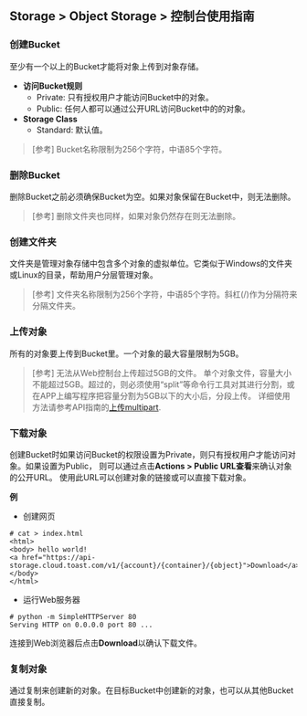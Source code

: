 ## Storage > Object Storage > 控制台使用指南


### 创建Bucket

至少有一个以上的Bucket才能将对象上传到对象存储。

* **访问Bucket规则**
    * Private: 只有授权用户才能访问Bucket中的对象。
    * Public: 任何人都可以通过公开URL访问Bucket中的的对象。
* **Storage Class**
    * Standard: 默认值。

> [参考]
> Bucket名称限制为256个字符，中语85个字符。


### 删除Bucket
删除Bucket之前必须确保Bucket为空。如果对象保留在Bucket中，则无法删除。

> [参考]
> 删除文件夹也同样，如果对象仍然存在则无法删除。

### 创建文件夹

文件夹是管理对象存储中包含多个对象的虚拟单位。它类似于Windows的文件夹或Linux的目录，帮助用户分层管理对象。

> [参考]
> 文件夹名称限制为256个字符，中语85个字符。斜杠(/)作为分隔符来分隔文件夹。


### 上传对象

所有的对象要上传到Bucket里。一个对象的最大容量限制为5GB。

> [参考]
> 无法从Web控制台上传超过5GB的文件。
> 单个对象文件，容量大小不能超过5GB。超过的，则必须使用“split”等命令行工具对其进行分割，或在APP上编写程序把容量分割为5GB以下的大小后，分段上传。
> 详细使用方法请参考API指南的[上传multipart](api-guide/#_10).

### 下载对象

创建Bucket时如果访问Bucket的权限设置为Private，则只有授权用户才能访问对象。如果设置为Public，
则可以通过点击**Actions > Public URL查看**来确认对象的公开URL。
使用此URL可以创建对象的链接或可以直接下载对象。

**例**

* 创建网页

```
# cat > index.html
<html>
<body> hello world!
<a href="https://api-storage.cloud.toast.com/v1/{account}/{container}/{object}">Download</a>
</body>
</html>
```

* 运行Web服务器

```
# python -m SimpleHTTPServer 80
Serving HTTP on 0.0.0.0 port 80 ...
```

连接到Web浏览器后点击**Download**以确认下载文件。


### 复制对象
通过复制来创建新的对象。在目标Bucket中创建新的对象，也可以从其他Bucket直接复制。
